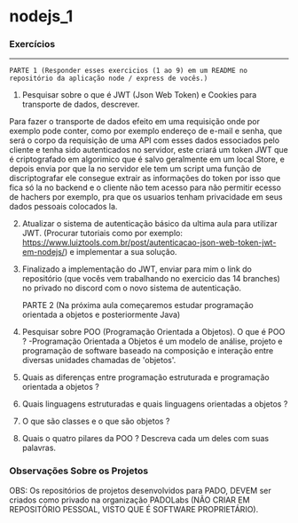 # nodejs_1
### Exercícios
---

    PARTE 1 (Responder esses exercicios (1 ao 9) em um README no repositório da aplicação node / express de vocês.)

1. Pesquisar sobre o que é JWT (Json Web Token) e Cookies para transporte de dados, descrever.

 Para fazer o transporte de dados efeito em uma requisição onde por exemplo pode conter, como por exemplo endereço de e-mail e senha, que será o corpo da requisição de uma API com esses dados essociados pelo cliente e tenha sido autenticados no servidor, este  criará um token JWT que é criptografado em algorimico que é salvo geralmente em um local Store, e depois envia por que la no servidor ele tem um script uma função de discriptografar ele consegue extrair as informações do token por isso que fica só la no backend e o cliente não tem acesso para não permitir ecesso de hachers por exemplo, pra que os usuarios tenham privacidade em seus dados pessoais colocados la.

2. Atualizar o sistema de autenticação básico da ultima aula para utilizar JWT. (Procurar tutoriais como por exemplo: https://www.luiztools.com.br/post/autenticacao-json-web-token-jwt-em-nodejs/) e implementar a sua solução.


3. Finalizado a implementação do JWT, enviar para mim o link do repositório (que vocês vem trabalhando no exercicio das 14 branches) no privado no discord com o novo sistema de autenticação.

    PARTE 2 (Na próxima aula começaremos estudar programação orientada a objetos e posteriormente Java)

4. Pesquisar sobre POO (Programação Orientada a Objetos). O que é POO ?
-Programação Orientada a Objetos é um modelo de análise, projeto e programação de software baseado na composição e interação entre diversas unidades chamadas de 'objetos'.
6. Quais as diferenças entre programação estruturada e programação orientada a objetos ?

7. Quais linguagens estruturadas e quais linguagens orientadas a objetos ?
8. O que são classes e o que são objetos ?
9. Quais o quatro pilares da POO ? Descreva cada um deles com suas palavras. 

### Observações Sobre os Projetos
OBS: Os repositórios de projetos desenvolvidos para PADO, DEVEM ser criados como privado na organização PADOLabs (NÃO CRIAR EM REPOSITÓRIO PESSOAL, VISTO QUE É SOFTWARE PROPRIETÁRIO).


